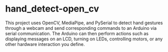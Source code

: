 # hand_detect-open_cv
This project uses OpenCV, MediaPipe, and PySerial to detect hand gestures through a webcam and send corresponding commands to an Arduino via serial communication. The Arduino can then perform actions such as displaying messages on an LCD, turning on LEDs, controlling motors, or any other hardware interaction you define.
